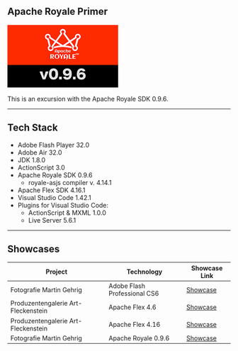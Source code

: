 ## Apache Royale Primer

![Apache Royale 0.9.6](https://github.com/christopherstock/ApacheRoyalePrimer/raw/master/_ASSET/readme/logo_adobeRoyale-0.9.6.png)

This is an excursion with the Apache Royale SDK 0.9.6.

---

## Tech Stack

- Adobe Flash Player 32.0
- Adobe Air 32.0
- JDK 1.8.0
- ActionScript 3.0
- Apache Royale SDK 0.9.6
  - royale-asjs compiler v. 4.14.1
- Apache Flex SDK 4.16.1
- Visual Studio Code 1.42.1
- Plugins for Visual Studio Code:
  - ActionScript & MXML 1.0.0  
  - Live Server 5.6.1

---

## Showcases

| Project                             | Technology                   | Showcase Link                                                                                               |
| ----------------------------------- | ---------------------------- | ----------------------------------------------------------------------------------------------------------- |
| Fotografie Martin Gehrig            | Adobe Flash Professional CS6 | [Showcase](https://christopherstock.github.io/ApacheRoyalePrimer/showcase/martinAdobeFlashCS6/index.html)   |
| Produzentengalerie Art-Fleckenstein | Apache Flex 4.6              | [Showcase](https://christopherstock.github.io/ApacheRoyalePrimer/showcase/sabineAdobeFlex4.6/index.html)    |
| Produzentengalerie Art-Fleckenstein | Apache Flex 4.16             | [Showcase](https://christopherstock.github.io/ApacheRoyalePrimer/showcase/sabineAdobeFlex4.16/index.html)   |
| Fotografie Martin Gehrig            | Apache Royale 0.9.6          | [Showcase](https://christopherstock.github.io/ApacheRoyalePrimer/showcase/martinApacheRoyale0.9/index.html) |
